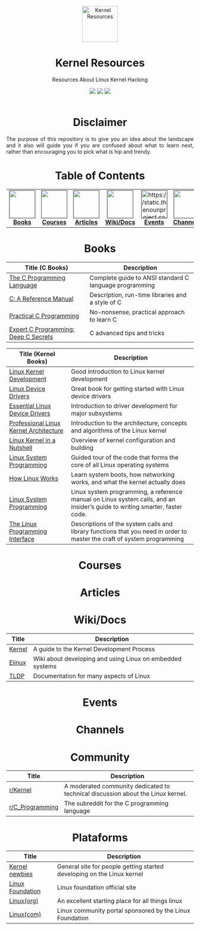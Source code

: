 <div align="center">
    <a href="https://github.com/ezvrtgs/resources">
    <img src="https://uxwing.com/wp-content/themes/uxwing/download/10-brands-and-social-media/linux.png" alt="Kernel Resources" width="96" height="96">
    </a>
    <h1>Kernel Resources</h1>
    <p>Resources About Linux Kernel Hacking</p>
    <img src="https://img.shields.io/badge/NULL-NULL-000000?style=for-the-badge&logo=&logoColor=white"/>
    <img src="https://img.shields.io/badge/Resources-2022-000000?style=for-the-badge&logo=&logoColor=white"/> 
    <img src="https://img.shields.io/badge/NULL-NULL-000000?style=for-the-badge&logo=&logoColor=white"/>  
    <br><br>
    </p>
</div>
<div align="center">
        <h1>Disclaimer</h1>
</div>
<p align="justify">The purpose of this repository is to give you an idea about the landscape and it also will guide you if you are confused about what to learn next, rather than encouraging you to pick what is hip and trendy.</p>
    
<div align="center">    
    <h1>Table of Contents</h1>
<table>
  <tr>
      <td align="center"><a href=""><img src="https://cdn2.iconfinder.com/data/icons/education-378/96/Book-512.png" width="70px;" height="75px;" alt=""><br><b>Books</b></a></td>
      <td align="center"><a href=""><img src="https://image.flaticon.com/icons/png/512/42/42972.png" width="70px;" height="75px;" alt=""><br><b>Courses</b></a></td>
      <td align="center"><a href=""><img src="https://upload.wikimedia.org/wikipedia/commons/thumb/a/a3/OOjs_UI_icon_articles-ltr.svg/1024px-OOjs_UI_icon_articles-ltr.svg.png" width="70px;" height="75px;" alt=""><br><b>Articles</b></a></td>
            <td align="center"><a href=""><img src="https://cdn-icons-png.flaticon.com/512/2991/2991106.png" width="70px;" height="75px;" alt=""><br><b>Wiki/Docs</b></a></td>
      <td align="center"><a href=""><img src="https://rdihub.b-cdn.net/wp-content/uploads/2020/01/104-1044961_calendar-icon-png-date-events-icon-white-png.png" width="70px;" height="75px;" alt="https://static.thenounproject.com/png/2161804-200.png"><br><b>Events</b></a></td>
      <td align="center"><a href=""><img src="https://cdn-icons-png.flaticon.com/512/152/152810.png" width="70px;" height="75px;" alt=""><br><b>Channels</b></a></td>
      <td align="center"><a href=""><img src="https://cdn-icons-png.flaticon.com/512/1384/1384019.png" width="70px;" height="75px;" alt=""><br><b>Community</b></a></td>
      <td align="center"><a href=""><img src="https://encrypted-tbn0.gstatic.com/images?q=tbn:ANd9GcQqgVvmCmKP-iLNIBdSKqa_w50er81_DrqL9l1H2z7uZ-YOuHK2oWmzt6Zxun_qTyWOVg4&usqp=CAU" width="70px;" height="75px;" alt=""><br><b>Platforms</b></a></td>
  </tr>
</div>
</table>

<div align="center">
        <h1>Books</h1>
</div>

| Title (C Books)               | Description                                                        |
| -------------------------------------------------------------------------------------------------------- | ------------------------------------------------------------------ |
| [The C Programming Language](https://www.amazon.com/-/es/Brian-W-Kernighan/dp/0131103628)  | Complete guide to ANSI standard C language programming |
| [C: A Reference Manual](https://www.amazon.com/Linux-Kernel-Development-Robert-Love/dp/0672329468)    | Description, run-time libraries and a style of C        |
| [Practical C Programming](https://www.amazon.com/Essential-Device-Drivers-Sreekrishnan-Venkateswaran/dp/0132396556) | No-nonsense, practical approach to learn C       |
| [Expert C Programming: Deep C Secrets ](https://www.amazon.com/-/es/Peter-van-Linden/dp/0131774298)  | C advanced tips and tricks |

| Title (Kernel Books)               | Description                                                        |
| -------------------------------------------------------------------------------------------------------- | ------------------------------------------------------------------ |
| [Linux Kernel Development](https://www.reddit.com/r/kernel/)  | Good introduction to Linux kernel development                   |
| [Linux Device Drivers](https://www.amazon.com/Linux-Kernel-Development-Robert-Love/dp/0672329468)    | Great book for getting started with Linux device drivers        |
| [Essential Linux Device Drivers](https://www.amazon.com/Essential-Device-Drivers-Sreekrishnan-Venkateswaran/dp/0132396556) | Introduction to driver development for major subsystems         |
| [Professional Linux Kernel Architecture ](https://www.amazon.com/-/es/Wolfgang-Mauerer/dp/0470343435)  | Introduction to the architecture, concepts and algorithms of the Linux kernel |
| [Linux Kernel in a Nutshell](https://www.amazon.com/Linux-Kernel-Nutshell-Desktop-Reference/dp/0596100795) | Overview of kernel configuration and building    |
| [Linux System Programming](https://www.amazon.com/-/es/Daniel-P-Bovet/dp/8184040830)  | Guided tour of the code that forms the core of all Linux operating systems |
| [How Linux Works](https://www.amazon.com/-/es/Brian-Ward/dp/1593275676)  | Learn system boots, how networking works, and what the kernel actually does |
| [Linux System Programming](https://www.amazon.com/-/es/Robert-Love/dp/1449339530)  |  Linux system programming, a reference manual on Linux system calls, and an insider’s guide to writing smarter, faster code. |
| [The Linux Programming Interface](https://www.amazon.com/-/es/Robert-Love/dp/1449339530)  |  Descriptions of the system calls and library functions that you need in order to master the craft of system programming |

<div align="center">
        <h1>Courses</h1>
</div>
<div align="center">
        <h1>Articles</h1>
</div>
<div align="center">
        <h1>Wiki/Docs</h1>
</div>

| Title                               | Description                                                        |
| -------------------------------------------------------------------------------------------------------- | ------------------------------------------------------------------ |
| [Kernel](https://www.kernel.org/doc/html/latest/process/development-process.html)  | A guide to the Kernel Development Process           |
| [Elinux](https://elinux.org/Main_Page)    | Wiki about developing and using Linux on embedded systems   |
| [TLDP](https://tldp.org/) | Documentation for many aspects of Linux |


<div align="center">
        <h1>Events</h1>
</div>
<div align="center">
        <h1>Channels</h1>
</div>
<div align="center">
        <h1>Community</h1>
</div>

| Title                               | Description                                                        |
| -------------------------------------------------------------------------------------------------------- | ------------------------------------------------------------------ |
| [r/Kernel](https://www.reddit.com/r/kernel/)  | A moderated community dedicated to technical discussion about the Linux kernel.                  |
| [r/C_Programming](https://www.reddit.com/r/C_Programming/)    | The subreddit for the C programming language   |

<div align="center">
        <h1>Plataforms</h1>
</div>

| Title                               | Description                                                        |
| -------------------------------------------------------------------------------------------------------- | ------------------------------------------------------------------ |
| [Kernel newbies](https://kernelnewbies.org/)           | General site for people getting started developing on the Linux kernel |
| [Linux Foundation ](https://www.linuxfoundation.org/)  | Linux foundation official site                                         |
| [Linux(org)](https://www.linux.org/)                   |  An excellent starting place for all things linux                      | 
| [Linux(com)](https://www.linux.com/)                   |  Linux community portal sponsored by the Linux Foundation              |
